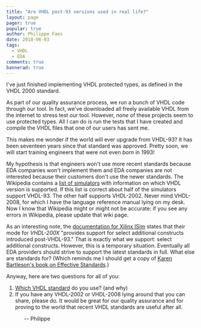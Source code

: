 ```yaml
---
title: "Are VHDL post-93 versions used in real life?"
layout: page 
pager: true
popular: true
author: Philippe Faes
date: 2010-06-03
tags: 
  - VHDL
  - EDA
comments: true
bannerad: true
---
```


I've just finished implementing VHDL protected types, as defined in the VHDL 2000 standard. 

As part of our quality assurance process, we run a bunch of VHDL code through our tool. In fact, we've downloaded all freely available VHDL from the internet to stress test our tool. However, <em>none</em> of these projects seem to use protected types. All I can do is run the tests that I have created and compile the VHDL files that one of our users has sent me.

This makes me wonder if the world will ever upgrade from VHDL-93? It has been seventeen years since that standard was approved. Pretty soon, we will start training engineers that were not even <em>born</em> in 1993!

My hypothesis is that engineers won't use more recent standards because EDA companies won't implement them and EDA companies are not interested because their customers don't use the newer standards. The Wikipedia contains a <a href="http://en.wikipedia.org/wiki/List_of_Verilog_simulators">list of simulators</a> with information on which VHDL version is supported. If this list is correct about half of the simulators support VHDL-93. The other half supports VHDL-2002. Never mind VHDL-2008, for which I have the language reference manual lying on my desk. Now I know that Wikipedia might or might not be accurate: if you see any errors in Wikipedia, please update that wiki page.

As an interesting note, the <a href="http://www.xilinx.com/support/documentation/sw_manuals/xilinx12_1/pn_db_npw_device_properties.htm">documentation for Xilinx ISim</a> states that their mode for <em>VHDL-200X</em> "provides support for select additional constructs introduced post-VHDL-93." That is exactly what we support: select additional constructs. However, this is a temporary situation. Eventually all EDA providers should strive to support the latest standards in full. What else are standards for? (Which reminds me I should get a copy of <a href="http://synopsysoc.org/thestandardsgame/2010/05/the-book-the-ten-commandments-for-effective-standards/">Karen Bartleson's book on Effective Standards</a>.)

Anyway, here are two questions for all of you: 
<ol>
<li><a href="http://twtpoll.com/r/xu8eg2">Which VHDL standard</a> do you use? (and why)
<li>If you have any VHDL-2002 or VHDL-2008 lying around that you can share, please do. It would be great for our quality assurance and for proving to the world that recent VHDL standards are useful after all.
<ol>

-- Philippe
